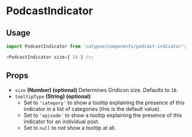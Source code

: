 # PodcastIndicator

## Usage

```js
import PodcastIndicator from 'calypso/components/podcast-indicator';

<PodcastIndicator size={ 24 } />;
```

## Props

- `size` **(Number) (optional)** Determines Gridicon size. Defaults to `18`.
- `tooltipType` **(String) (optional)**
  - Set to `'category'` to show a tooltip explaining the presence of this indicator in a list of categories (this is the default value).
  - Set to `'episode'` to show a tooltip explaining the presence of this indicator for an individual post.
  - Set to `null` to not show a tooltip at all.
